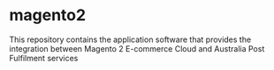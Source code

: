 # magento2
This repository contains the application software that provides the integration between Magento 2 E-commerce Cloud and Australia Post Fulfilment services
